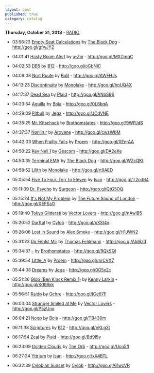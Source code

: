 ```yaml
---
layout: post
published: true
category: catalog
---
```


**Thursday, October 31, 2013** - [RADIO](/2013/10/31/the-black-dog-radio)

*   03:56:23  [Empty Seat Calculations](http://goo.gl/LUe3i2) by [The Black Dog](http://www.last.fm/music/The+Black+Dog) - http://goo.gl/gfwJY2

*   04:01:41  [Hasty Boom Alert](http://goo.gl/NrTHQx) by [µ-Ziq](http://www.last.fm/music/µ-Ziq) - http://goo.gl/MXDmqC

*   04:02:53  [DB5](http://goo.gl/ppmHCW) by [B12](http://www.last.fm/music/B12) - http://goo.gl/oGbNiC

*   04:08:08  [Nort Route](http://goo.gl/YYfwgY) by [Balil](http://www.last.fm/music/Balil) - http://goo.gl/AWFHJs

*   04:13:23  [Discontinuity](http://goo.gl/AdNj47) by [Monolake](http://www.last.fm/music/Monolake) - http://goo.gl/hpUQ4X

*   04:17:37  [Dead Sea](http://goo.gl/Vj8cLr) by [Plaid](http://www.last.fm/music/Plaid) - http://goo.gl/ANbS96

*   04:23:54  [Aguilla](http://goo.gl/TRlUAH) by [Bola](http://www.last.fm/music/Bola) - http://goo.gl/0L6bqA

*   04:29:09  [Pitbull](http://goo.gl/42s0g) by [Jega](http://www.last.fm/music/Jega) - http://goo.gl/JCdVNE

*   04:35:25  [Mr. Kitschock](http://goo.gl/Cr3SM1) by [Brothomstates](http://www.last.fm/music/Brothomstates) - http://goo.gl/9WPJdS

*   04:37:37  [Nonlin.r](http://goo.gl/X2lpDQ) by [Arovane](http://www.last.fm/music/Arovane) - http://goo.gl/cwzWbM

*   04:42:03  [When Frailty Fails](http://goo.gl/OjNVIT) by [Proem](http://www.last.fm/music/Proem) - http://goo.gl/XEnrAA

*   04:50:22  [Key Nell 1](http://goo.gl/KPCyxu) by [Gescom](http://www.last.fm/music/Gescom) - http://goo.gl/DA2eXe

*   04:53:35  [Terminal EMA](http://goo.gl/aiFVm0) by [The Black Dog](http://www.last.fm/music/The+Black+Dog) - http://goo.gl/WZcQKt

*   04:58:52  [Lilith](http://goo.gl/C7ZKZY) by [Monolake](http://www.last.fm/music/Monolake) - http://goo.gl/rt9AED

*   05:05:54  [Five To Four, Ten To Eleven](http://goo.gl/lClruv) by [Isan](http://www.last.fm/music/Isan) - http://goo.gl/T2odB4

*   05:11:09  [Dr. Psycho](http://goo.gl/aJ4elh) by [Surgeon](http://www.last.fm/music/Surgeon) - http://goo.gl/QtG5OQ

*   05:15:24  [It's Not My Problem](http://goo.gl/8jy384) by [The Future Sound of London](http://www.last.fm/music/The+Future+Sound+of+London) - http://goo.gl/XEFSaO

*   05:19:40  [Tokyo Glitterati](http://goo.gl/zAdfVS) by [Vector Lovers](http://www.last.fm/music/Vector+Lovers) - http://goo.gl/nAwlB5

*   05:20:52  [Durftal](http://goo.gl/HwOLqj) by [Cylob](http://www.last.fm/music/Cylob) - http://goo.gl/pXSt4q

*   05:26:06  [Lost in Sound](http://goo.gl/AcDsso) by [Alex Smoke](http://www.last.fm/music/Alex+Smoke) - http://goo.gl/H1JWN2

*   05:31:23  [Du Fehlst Mir](http://goo.gl/EfDUFA) by [Thomas Fehlmann](http://www.last.fm/music/Thomas+Fehlmann) - http://goo.gl/AId6zd

*   05:34:37  [-](http://goo.gl/RQz7qW) by [Brothomstates](http://www.last.fm/music/Brothomstates) - http://goo.gl/9QkSQl

*   05:39:54  [Little_A](http://goo.gl/pFktP6) by [Proem](http://www.last.fm/music/Proem) - http://goo.gl/mrCVX7

*   05:44:08  [Dreams](http://goo.gl/JkzJqK) by [Jega](http://www.last.fm/music/Jega) - http://goo.gl/0O5x2c

*   05:51:36  [Glob (Ben Klock Remix 1)](http://goo.gl/M3XBY7) by [Kenny Larkin](http://www.last.fm/music/Kenny+Larkin) - http://goo.gl/Kd96kk

*   05:56:51  [Raido](http://goo.gl/T5SVBB) by [Ochre](http://www.last.fm/music/Ochre) - http://goo.gl/IGe97F

*   06:00:04  [Stranger Smiled at Me](http://goo.gl/8l8UF3) by [Vector Lovers](http://www.last.fm/music/Vector+Lovers) - http://goo.gl/P5zUno

*   06:04:21  [Noop](http://goo.gl/3wOX0X) by [Bola](http://www.last.fm/music/Bola) - http://goo.gl/TB430m

*   06:11:38  [Scriptures](http://goo.gl/FwaTHO) by [B12](http://www.last.fm/music/B12) - http://goo.gl/nKLg3t

*   06:17:54  [Zeal](http://goo.gl/8VucPz) by [Plaid](http://www.last.fm/music/Plaid) - http://goo.gl/Bd9l5v

*   06:23:09  [Golden Clouds](http://goo.gl/hKaVVO) by [The Orb](http://www.last.fm/music/The+Orb) - http://goo.gl/Ucq5fI

*   06:27:24  [Yttrium](http://goo.gl/RVmqzs) by [Isan](http://www.last.fm/music/Isan) - http://goo.gl/xX4BTL

*   06:32:39  [Cylobian Sunset](http://goo.gl/zDLDQ3) by [Cylob](http://www.last.fm/music/Cylob) - http://goo.gl/61wcVR

